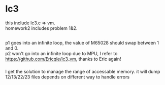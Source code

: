 # lc3
this include lc3.c => vm. <br />
homework2 includes problem 1&2. <br />
##
p1 goes into an infinite loop, the value of M65028 should swap between 1 and 0. <br />
p2 won't go into an infinite loop due to MPU, I refer to https://github.com/Ericqle/lc3_vm, thanks to Eric again! <br />
### 
I get the solution to manage the range of accessable memory. it will dump 12/13/22/23 files depends on different way to handle errors
